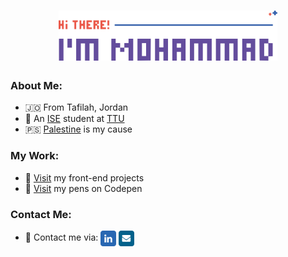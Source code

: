 <h1 align='center'>
    <img src='./images/logo.svg' height='80px'>
</h1>

### About Me:
* 🇯🇴 From Tafilah, Jordan
* 🍃 An [ISE](http://www.ttu.edu.jo/college-of-engineering/department-of-communication-and-electronics-engineering-and-computer-engineering) student at [TTU](http://www.ttu.edu.jo)
* 🇵🇸 [Palestine](https://twitter.com/hashtag/FreePalestine) is my cause

### My Work:
* 🚀 [Visit](https://github.com/mohammadjarabah/front-end-projects) my front-end projects
* 🌱 [Visit](https://codepen.io/mohammadjarabah) my pens on Codepen
<!-- * ⭐ [Visit]() my portfolio website -->

### Contact Me:
* 🔗 Contact me via: <a href='https://linkedin.com/in/mohammadjarabahh'><img src='./images/linkedin.svg' width='25px' valign='middle'></a> <a href='mailto:mj.contactwithme@gmail.com'><img src='./images/email.svg' width='25px' valign='middle'></a>
